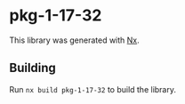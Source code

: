 # pkg-1-17-32

This library was generated with [Nx](https://nx.dev).

## Building

Run `nx build pkg-1-17-32` to build the library.
